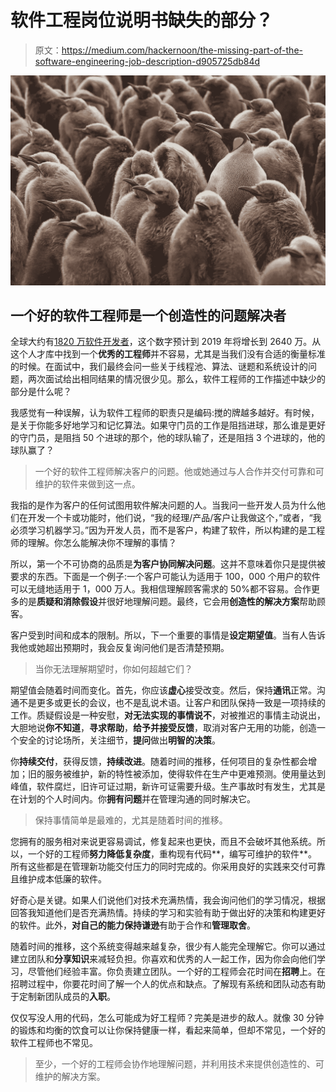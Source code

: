 # 软件工程岗位说明书缺失的部分？

> 原文：<https://medium.com/hackernoon/the-missing-part-of-the-software-engineering-job-description-d905725db84d>

![](img/76a9a5b5f4c4eeb00196bf36be9427cc.png)

## 一个好的软件工程师是一个创造性的问题解决者

全球大约有[1820 万软件开发者](https://www.computerworld.com/article/2483690/it-careers/india-to-overtake-u-s--on-number-of-developers-by-2017.html)，这个数字预计到 2019 年将增长到 2640 万。从这个人才库中找到一个**优秀的工程师**并不容易，尤其是当我们没有合适的衡量标准的时候。在面试中，我们最终会问一些关于线程池、算法、谜题和系统设计的问题，两次面试给出相同结果的情况很少见。那么，软件工程师的工作描述中缺少的部分是什么呢？

我感觉有一种误解，认为软件工程师的职责只是编码:搅的牌越多越好。有时候，是关于你能多好地学习和记忆算法。如果守门员的工作是阻挡进球，那么谁是更好的守门员，是阻挡 50 个进球的那个，他的球队输了，还是阻挡 3 个进球的，他的球队赢了？

> 一个好的软件工程师解决客户的问题。他或她通过与人合作并交付可靠和可维护的软件来做到这一点。

我指的是作为客户的任何试图用软件解决问题的人。当我问一些开发人员为什么他们在开发一个卡或功能时，他们说，“我的经理/产品/客户让我做这个，”或者，“我必须学习机器学习。”因为开发人员，而不是客户，构建了软件，所以构建的是工程师的理解。你怎么能解决你不理解的事情？

所以，第一个不可协商的品质是**为客户协同解决问题**。这并不意味着你只是提供被要求的东西。下面是一个例子:一个客户可能认为适用于 100，000 个用户的软件可以无缝地适用于 1，000 万人。我相信理解顾客需求的 50%都不容易。合作更多的是**质疑和消除假设**并很好地理解问题。最终，它会用**创造性的解决方案**帮助顾客。

客户受到时间和成本的限制。所以，下一个重要的事情是**设定期望值**。当有人告诉我他或她超出预期时，我会反复询问他们是否清楚预期。

> 当你无法理解期望时，你如何超越它们？

期望值会随着时间而变化。首先，你应该**虚心**接受改变。然后，保持**通讯**正常。沟通不是更多或更长的会议，也不是乱说术语。让客户和团队保持一致是一项持续的工作。质疑假设是一种安慰，**对无法实现的事情说不**，对被推迟的事情主动说出，大胆地说**你不知道**，**寻求帮助**，**给予并接受反馈**，取消对客户无用的功能，创造一个安全的讨论场所，关注细节，**提问**做出**明智的决策**。

你**持续交付**，获得反馈，**持续改进**。随着时间的推移，任何项目的复杂性都会增加；旧的服务被维护，新的特性被添加，使得软件在生产中更难预测。使用量达到峰值，软件腐烂，旧许可证过期，新许可证需要升级。生产事故时有发生，尤其是在计划的个人时间内。你**拥有问题**并在管理沟通的同时解决它。

> 保持事情简单是最难的，尤其是随着时间的推移。

您拥有的服务相对来说更容易调试，修复起来也更快，而且不会破坏其他系统。所以，一个好的工程师**努力降低复杂度**，重构现有代码**，编写可维护的软件**。所有这些都是在管理新功能交付压力的同时完成的。你采用良好的实践来交付可靠且维护成本低廉的软件。

好奇心是关键。如果人们说他们对技术充满热情，我会询问他们的学习情况，根据回答我知道他们是否充满热情。持续的学习和实验有助于做出好的决策和构建更好的软件。此外，**对自己的能力保持谦逊**有助于合作和**管理取舍**。

随着时间的推移，这个系统变得越来越复杂，很少有人能完全理解它。你可以通过建立团队和**分享知识**来减轻负担。你喜欢和优秀的人一起工作，因为你会向他们学习，尽管他们经验丰富。你负责建立团队。一个好的工程师会花时间在**招聘**上。在招聘过程中，你要花时间了解一个人的优点和缺点。了解现有系统和团队动态有助于定制新团队成员的**入职**。

仅仅写没人用的代码，怎么可能成为好工程师？完美是进步的敌人。就像 30 分钟的锻炼和均衡的饮食可以让你保持健康一样，看起来简单，但却不常见，一个好的软件工程师也不常见。

> 至少，一个好的工程师会协作地理解问题，并利用技术来提供创造性的、可维护的解决方案。